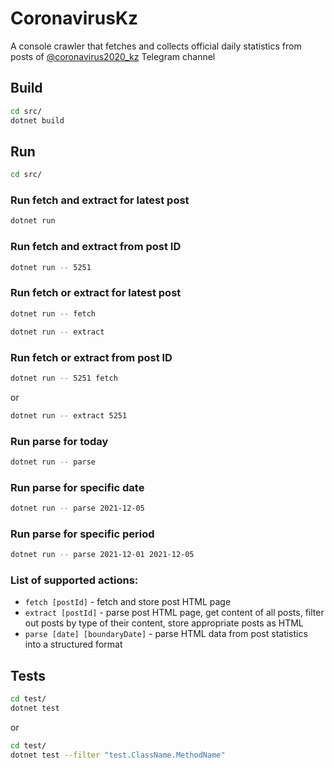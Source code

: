 # CoronavirusKz

A console crawler that fetches and collects official daily statistics from posts of [@coronavirus2020_kz](https://t.me/s/coronavirus2020_kz) Telegram channel

## Build

```bash
cd src/
dotnet build
```

## Run

```bash
cd src/
```

### Run fetch and extract for latest post

```bash
dotnet run
```

### Run fetch and extract from post ID

```bash
dotnet run -- 5251
```

### Run fetch or extract for latest post

```bash
dotnet run -- fetch
```

```bash
dotnet run -- extract
```

### Run fetch or extract from post ID

```bash
dotnet run -- 5251 fetch
```

or

```bash
dotnet run -- extract 5251
```

### Run parse for today

```bash
dotnet run -- parse
```

### Run parse for specific date

```bash
dotnet run -- parse 2021-12-05
```

### Run parse for specific period

```bash
dotnet run -- parse 2021-12-01 2021-12-05
```

### List of supported actions:

- `fetch [postId]` - fetch and store post HTML page
- `extract [postId]` - parse post HTML page, get content of all posts, filter out posts by type of their content, store appropriate posts as HTML
- `parse [date] [boundaryDate]` - parse HTML data from post statistics into a structured format

## Tests

```bash
cd test/
dotnet test
```

or

```bash
cd test/
dotnet test --filter "test.ClassName.MethodName"
```
